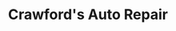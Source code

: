 ---
title: "Crawford's Auto Repair"
url: /chandler/crawfords-auto-repair-east-frye-road/
shop: car repair
---